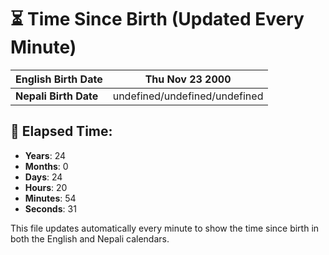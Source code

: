 # ⏳ Time Since Birth (Updated Every Minute)

| **English Birth Date** | Thu Nov 23 2000 |
|------------------------|-------------------------------------|
| **Nepali Birth Date**  | undefined/undefined/undefined                  |

## 📅 Elapsed Time:

- **Years**: 24
- **Months**: 0
- **Days**: 24
- **Hours**: 20
- **Minutes**: 54
- **Seconds**: 31

This file updates automatically every minute to show the time since birth in both the English and Nepali calendars.